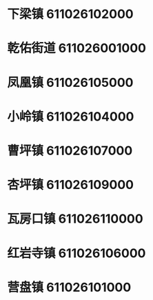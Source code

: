 # 下梁镇 611026102000
# 乾佑街道 611026001000
# 凤凰镇 611026105000
# 小岭镇 611026104000
# 曹坪镇 611026107000
# 杏坪镇 611026109000
# 瓦房口镇 611026110000
# 红岩寺镇 611026106000
# 营盘镇 611026101000
